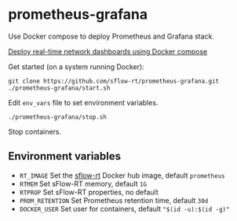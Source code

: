 # prometheus-grafana
Use Docker compose to deploy Prometheus and Grafana stack.

[Deploy real-time network dashboards using Docker compose](https://blog.sflow.com/2023/07/deploy-real-time-network-dashboards.html)

Get started (on a system running Docker):
```
git clone https://github.com/sflow-rt/prometheus-grafana.git
./prometheus-grafana/start.sh
```
Edit ```env_vars``` file to set environment variables.
```
./prometheus-grafana/stop.sh
```
Stop containers.

## Environment variables

- ``RT_IMAGE`` Set the [sflow-rt](https://hub.docker.com/r/sflow/sflow-rt) Docker hub image, default ``prometheus``
- ``RTMEM`` Set sFlow-RT memory, default ``1G``
- ``RTPROP`` Set sFlow-RT properties, no default
- ``PROM_RETENTION`` Set Prometheus retention time, default ``30d``
- ``DOCKER_USER`` Set user for containers, default ``"$(id -u):$(id -g)"``
